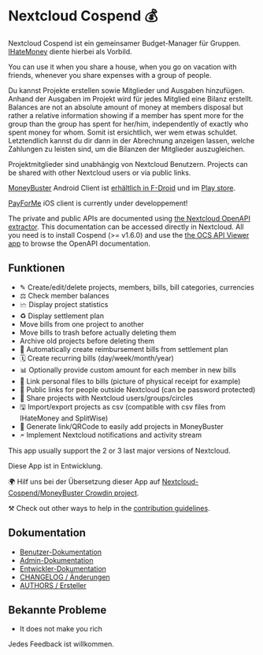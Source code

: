# Nextcloud Cospend 💰

Nextcloud Cospend ist ein gemeinsamer Budget-Manager für Gruppen. [IHateMoney](https://github.com/spiral-project/ihatemoney/) diente hierbei als Vorbild.

You can use it when you share a house, when you go on vacation with friends, whenever you share expenses with a group of people.

Du kannst Projekte erstellen sowie Mitglieder und Ausgaben hinzufügen. Anhand der Ausgaben im Projekt wird für jedes Mitglied eine Bilanz erstellt. Balances are not an absolute amount of money at members disposal but rather a relative information showing if a member has spent more for the group than the group has spent for her/him, independently of exactly who spent money for whom. Somit ist ersichtlich, wer wem etwas schuldet. Letztendlich kannst du dir dann in der Abrechnung anzeigen lassen, welche Zahlungen zu leisten sind, um die Bilanzen der Mitglieder auszugleichen.

Projektmitglieder sind unabhängig von Nextcloud Benutzern. Projects can be shared with other Nextcloud users or via public links.

[MoneyBuster](https://gitlab.com/eneiluj/moneybuster) Android Client ist [erhältlich in F-Droid](https://f-droid.org/packages/net.eneiluj.moneybuster/) und im [Play store](https://play.google.com/store/apps/details?id=net.eneiluj.moneybuster).

[PayForMe](https://github.com/mayflower/PayForMe) iOS client is currently under developpement!

The private and public APIs are documented using [the Nextcloud OpenAPI extractor](https://github.com/nextcloud/openapi-extractor/). This documentation can be accessed directly in Nextcloud. All you need is to install Cospend (>= v1.6.0) and use the [the OCS API Viewer app](https://apps.nextcloud.com/apps/ocs_api_viewer) to browse the OpenAPI documentation.

## Funktionen

* ✎ Create/edit/delete projects, members, bills, bill categories, currencies
* ⚖ Check member balances
* 🗠 Display project statistics
* ♻ Display settlement plan
* Move bills from one project to another
* Move bills to trash before actually deleting them
* Archive old projects before deleting them
* 🎇 Automatically create reimbursement bills from settlement plan
* 🗓 Create recurring bills (day/week/month/year)
* 📊 Optionally provide custom amount for each member in new bills
* 🔗 Link personal files to bills (picture of physical receipt for example)
* 👩 Public links for people outside Nextcloud (can be password protected)
* 👫 Share projects with Nextcloud users/groups/circles
* 🖫 Import/export projects as csv (compatible with csv files from IHateMoney and SplitWise)
* 🔗 Generate link/QRCode to easily add projects in MoneyBuster
* 🗲 Implement Nextcloud notifications and activity stream

This app usually support the 2 or 3 last major versions of Nextcloud.

Diese App ist in Entwicklung.

🌍 Hilf uns bei der Übersetzung dieser App auf [Nextcloud-Cospend/MoneyBuster Crowdin project](https://crowdin.com/project/moneybuster).

⚒ Check out other ways to help in the [contribution guidelines](https://github.com/julien-nc/cospend-nc/blob/master/CONTRIBUTING.md).

## Dokumentation

* [Benutzer-Dokumentation](https://github.com/julien-nc/cospend-nc/blob/master/docs/user.md)
* [Admin-Dokumentation](https://github.com/julien-nc/cospend-nc/blob/master/docs/admin.md)
* [Entwickler-Dokumentation](https://github.com/julien-nc/cospend-nc/blob/master/docs/dev.md)
* [CHANGELOG / Änderungen](https://github.com/julien-nc/cospend-nc/blob/master/CHANGELOG.md#change-log)
* [AUTHORS / Ersteller](https://github.com/julien-nc/cospend-nc/blob/master/AUTHORS.md#authors)

## Bekannte Probleme

* It does not make you rich

Jedes Feedback ist willkommen.

